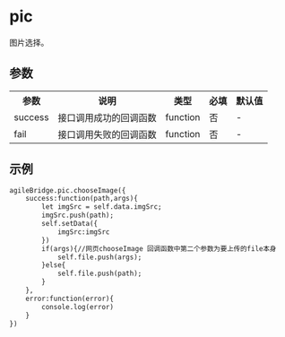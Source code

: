 # pic
图片选择。
<h2 id="cid_2">参数</h2>
<table>
    <tr>
        <th>参数</th>
        <th>说明</th>
        <th>类型</th>
        <th>必填</th>
        <th>默认值</th>
    </tr>
    <tr>
        <td>success</td>
        <td>接口调用成功的回调函数</td>
        <td>function</td>
        <td>否</td>
        <td>-</td>
    </tr>
    <tr>
        <td>fail</td>
        <td>接口调用失败的回调函数</td>
        <td>function</td>
        <td>否</td>
        <td>-</td>
    </tr>
</table>

<h2 id="cid_2">示例</h2>

```html
agileBridge.pic.chooseImage({
    success:function(path,args){
        let imgSrc = self.data.imgSrc;
        imgSrc.push(path);
        self.setData({
            imgSrc:imgSrc
        })
        if(args){//网页chooseImage 回调函数中第二个参数为要上传的file本身
            self.file.push(args);
        }else{
            self.file.push(path);
        }
    },
    error:function(error){
        console.log(error)
    }
})
```